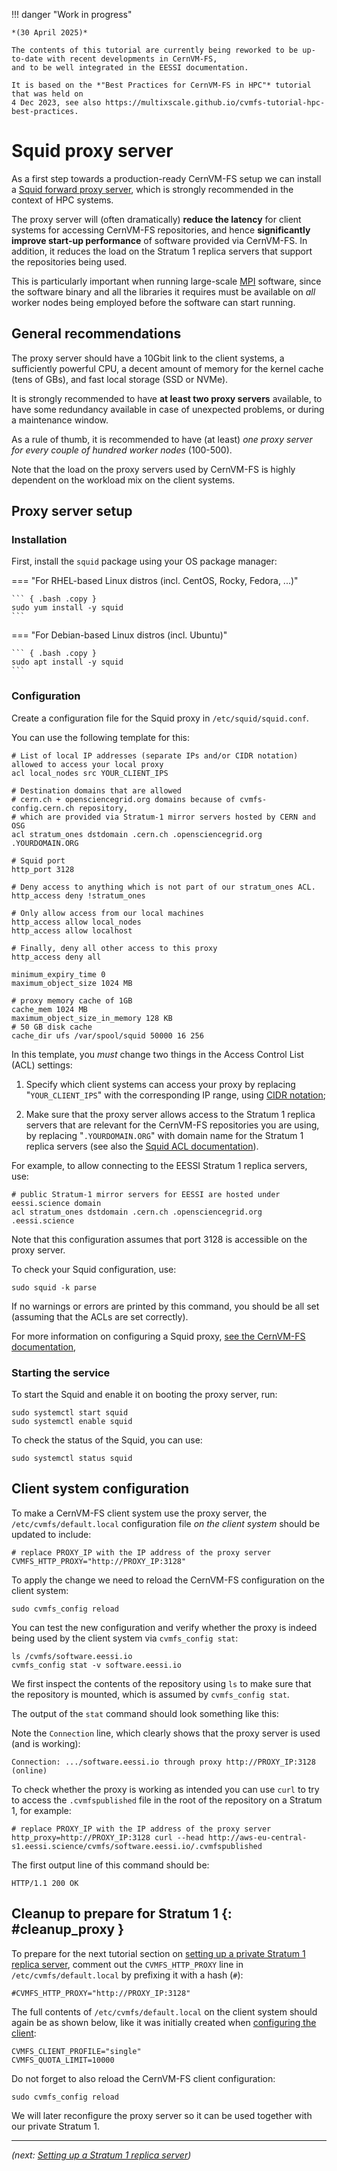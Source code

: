 !!! danger "Work in progress"

    *(30 April 2025)*

    The contents of this tutorial are currently being reworked to be up-to-date with recent developments in CernVM-FS,
    and to be well integrated in the EESSI documentation.

    It is based on the *"Best Practices for CernVM-FS in HPC"* tutorial that was held on
    4 Dec 2023, see also https://multixscale.github.io/cvmfs-tutorial-hpc-best-practices.


# Squid proxy server

As a first step towards a production-ready CernVM-FS setup
we can install a [Squid forward proxy server](http://www.squid-cache.org),
which is strongly recommended in the context of HPC systems.

The proxy server will (often dramatically) **reduce the latency** for client systems for accessing CernVM-FS repositories,
and hence **significantly improve start-up performance** of software provided via CernVM-FS.
In addition, it reduces the load on the Stratum 1 replica servers that
support the repositories being used.

This is particularly important when running large-scale [MPI](https://en.wikipedia.org/wiki/Message_Passing_Interface)
software, since the software binary and all the libraries it requires must be available on *all* worker nodes being
employed before the software can start running.

## General recommendations

The proxy server should have a 10Gbit link to the client systems,
a sufficiently powerful CPU, a decent amount of memory for the kernel cache (tens of GBs),
and fast local storage (SSD or NVMe).

It is strongly recommended to have **at least two proxy servers** available,
to have some redundancy available in case of unexpected problems, or during a maintenance window.

As a rule of thumb, it is recommended to have (at least) *one proxy server for every couple
of hundred worker nodes* (100-500).

Note that the load on the proxy servers used by CernVM-FS is highly dependent on the workload mix on the client systems.

## Proxy server setup

### Installation

First, install the `squid` package using your OS package manager:

=== "For RHEL-based Linux distros (incl. CentOS, Rocky, Fedora, ...)"

    ``` { .bash .copy }
    sudo yum install -y squid
    ```

=== "For Debian-based Linux distros (incl. Ubuntu)"

    ``` { .bash .copy }
    sudo apt install -y squid
    ```

### Configuration

Create a configuration file for the Squid proxy in `/etc/squid/squid.conf`.

You can use the following template for this:

```{ .apache .copy }
# List of local IP addresses (separate IPs and/or CIDR notation) allowed to access your local proxy
acl local_nodes src YOUR_CLIENT_IPS

# Destination domains that are allowed
# cern.ch + opensciencegrid.org domains because of cvmfs-config.cern.ch repository,
# which are provided via Stratum-1 mirror servers hosted by CERN and OSG
acl stratum_ones dstdomain .cern.ch .opensciencegrid.org .YOURDOMAIN.ORG

# Squid port
http_port 3128

# Deny access to anything which is not part of our stratum_ones ACL.
http_access deny !stratum_ones

# Only allow access from our local machines
http_access allow local_nodes
http_access allow localhost

# Finally, deny all other access to this proxy
http_access deny all

minimum_expiry_time 0
maximum_object_size 1024 MB

# proxy memory cache of 1GB
cache_mem 1024 MB
maximum_object_size_in_memory 128 KB
# 50 GB disk cache
cache_dir ufs /var/spool/squid 50000 16 256
```

In this template, you *must* change two things in the Access Control List (ACL) settings:

1) Specify which client systems can access your proxy by replacing "`YOUR_CLIENT_IPS`" with the corresponding IP range, using [CIDR notation](https://en.wikipedia.org/wiki/Classless_Inter-Domain_Routing#CIDR_notation);

2) Make sure that the proxy server allows access to the Stratum 1 replica servers that are relevant for the CernVM-FS repositories
   you are using, by replacing "`.YOURDOMAIN.ORG`" with domain name for the Stratum 1 replica servers
   (see also the [Squid ACL documentation](http://www.squid-cache.org/Doc/config/acl/)).

For example, to allow connecting to the EESSI Stratum 1 replica servers, use:

```{ .apache .copy }
# public Stratum-1 mirror servers for EESSI are hosted under eessi.science domain
acl stratum_ones dstdomain .cern.ch .opensciencegrid.org .eessi.science
```

Note that this configuration assumes that port 3128 is accessible on the proxy server.

To check your Squid configuration, use:

```{ .bash .copy }
sudo squid -k parse
```

If no warnings or errors are printed by this command, you should be all set (assuming that the ACLs are set correctly).

For more information on configuring a Squid proxy, [see the CernVM-FS documentation](https://cvmfs.readthedocs.io/en/stable/cpt-squid.html),

### Starting the service

To start the Squid and enable it on booting the proxy server, run:

```{ .bash .copy }
sudo systemctl start squid
sudo systemctl enable squid
```

To check the status of the Squid, you can use:

```{ .bash .copy }
sudo systemctl status squid
```

## Client system configuration

To make a CernVM-FS client system use the proxy server,
the `/etc/cvmfs/default.local` configuration file *on the client system* should be updated to include:

```{ .ini .copy }
# replace PROXY_IP with the IP address of the proxy server
CVMFS_HTTP_PROXY="http://PROXY_IP:3128"
```

To apply the change we need to reload the CernVM-FS configuration on the client system:

```{ .bash .copy }
sudo cvmfs_config reload
```

You can test the new configuration and verify whether the proxy is indeed being used
by the client system via `cvmfs_config stat`:

```{ .bash .copy }
ls /cvmfs/software.eessi.io
cvmfs_config stat -v software.eessi.io
```

We first inspect the contents of the repository using `ls` to make sure that the repository is mounted,
which is assumed by `cvmfs_config stat`.

The output of the `stat` command should look something like this:

Note the `Connection` line, which clearly shows that the proxy server is used (and is working):

```
Connection: .../software.eessi.io through proxy http://PROXY_IP:3128 (online)
```

To check whether the proxy is working as intended you can use `curl` to try to access
the `.cvmfspublished` file in the root of the repository on a Stratum 1, for example:

```{ .bash .copy }
# replace PROXY_IP with the IP address of the proxy server
http_proxy=http://PROXY_IP:3128 curl --head http://aws-eu-central-s1.eessi.science/cvmfs/software.eessi.io/.cvmfspublished
```

The first output line of this command should be:

```
HTTP/1.1 200 OK
```

## Cleanup to prepare for Stratum 1 {: #cleanup_proxy }

To prepare for the next tutorial section on [setting up a private Stratum 1 replica server](stratum1.md),
comment out the `CVMFS_HTTP_PROXY` line in `/etc/cvmfs/default.local` by prefixing it with a hash (`#`):

``` { .ini .copy }
#CVMFS_HTTP_PROXY="http://PROXY_IP:3128"
```

The full contents of `/etc/cvmfs/default.local` on the client system should again be as shown below, like it was initially created when
[configuring the client](client.md#minimal_configuration):

``` { .ini .copy }
CVMFS_CLIENT_PROFILE="single"
CVMFS_QUOTA_LIMIT=10000
```

Do not forget to also reload the CernVM-FS client configuration:
```{ .bash .copy }
sudo cvmfs_config reload
```

We will later reconfigure the proxy server so it can be used together with our private Stratum 1.

---

*(next: [Setting up a Stratum 1 replica server](stratum1.md))*
